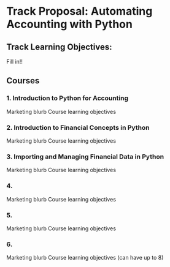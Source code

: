 # Track Proposal: Automating Accounting with Python

## Track Learning Objectives:
  Fill in!!

## Courses
### 1. Introduction to Python for Accounting
  Marketing blurb
  Course learning objectives
### 2. Introduction to Financial Concepts in Python
  Marketing blurb
  Course learning objectives
### 3. Importing and Managing Financial Data in Python
  Marketing blurb
  Course learning objectives
### 4.
  Marketing blurb
  Course learning objectives
### 5.
  Marketing blurb
  Course learning objectives
### 6.
  Marketing blurb
  Course learning objectives
(can have up to 8)

